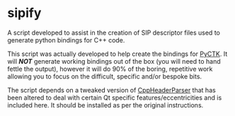 # sipify
A script developed to assist in the creation of SIP descriptor files used to generate python bindings for C++ code.

This script was actually developed to help create the bindings for [PyCTK](http://github.com/lamondlab/pyctk 'PyCTK'). It will ***NOT*** generate working bindings out of the box (you will need to hand fettle the output), however it will do 90% of the boring, repetitive work allowing you to focus on the difficult, specific and/or bespoke bits.

The script depends on a tweaked version of [CppHeaderParser](https://pypi.python.org/pypi/CppHeaderParser/ 'CppHeaderParser') that has been altered to deal with certain Qt specific features/eccentricities and is included here. It should be installed as per the original instructions.
